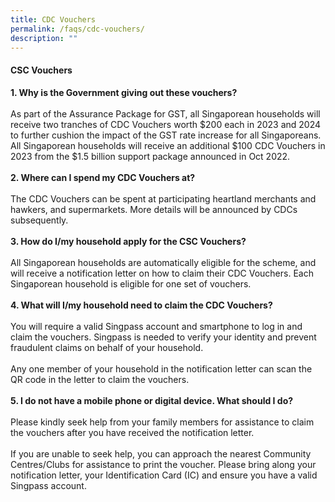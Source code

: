 ```yaml
---
title: CDC Vouchers
permalink: /faqs/cdc-vouchers/
description: ""
---
```

#### CSC Vouchers
<b>1. Why is the Government giving out these vouchers?</b>
<br><br>As part of the Assurance Package for GST, all Singaporean households will receive two tranches of CDC Vouchers worth $200 each in 2023 and 2024 to further cushion the impact of the GST rate increase for all Singaporeans. All Singaporean households will receive an additional $100 CDC Vouchers in 2023 from the $1.5 billion support package announced in Oct 2022.
<br><br>
<b>2. Where can I spend my CDC Vouchers at?</b>
<br><br>The CDC Vouchers can be spent at participating heartland merchants and hawkers, and supermarkets. More details will be announced by CDCs subsequently.<br><br>
<b>3. How do I/my household apply for the CSC Vouchers?</b>
<br><br>All Singaporean households are automatically eligible for the scheme, and will receive a notification letter on how to claim their CDC Vouchers. Each Singaporean household is eligible for one set of vouchers.
<br><br>
<b>4. What will I/my household need to claim the CDC Vouchers?</b>
<br><br>You will require a valid Singpass account and smartphone to log in and claim the vouchers. Singpass is needed to verify your identity and prevent fraudulent claims on behalf of your household.<br><br>Any one member of your household in the notification letter can scan the QR code in the letter to claim the vouchers.
<br><br>
<b>5. I do not have a mobile phone or digital device. What should I do?</b>
<br><br>Please kindly seek help from your family members for assistance to claim the vouchers after you have received the notification letter. <br><br> If you are unable to seek help, you can approach the nearest Community Centres/Clubs for assistance to print the voucher. Please bring along your notification letter, your Identification Card (IC) and ensure you have a valid Singpass account.